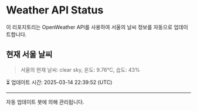
# Weather API Status

이 리포지토리는 OpenWeather API를 사용하여 서울의 날씨 정보를 자동으로 업데이트합니다.

## 현재 서울 날씨
> 서울의 현재 날씨: clear sky, 온도: 9.76°C, 습도: 43%

⏳ 업데이트 시간: 2025-03-14 22:39:52 (UTC)

---
자동 업데이트 봇에 의해 관리됩니다.

